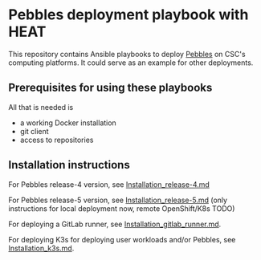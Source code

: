 # Pebbles deployment playbook with HEAT

This repository contains Ansible playbooks to deploy [Pebbles](https://github.com/CSCfi/pebbles)
on CSC's computing platforms. It could serve as an example for other deployments.

## Prerequisites for using these playbooks

All that is needed is

- a working Docker installation
- git client
- access to repositories

## Installation instructions

For Pebbles release-4 version, see [Installation_release-4.md](Installation_release-4.md)

For Pebbles release-5 version, see [Installation_release-5.md](Installation_release-5.md)
(only instructions for local deployment now, remote OpenShift/K8s TODO)

For deploying a GitLab runner, see [Installation_gitlab_runner.md](Installation_gitlab_runner.md). 

For deploying K3s for deploying user workloads and/or Pebbles, see [Installation_k3s.md](Installation_k3s.md).
